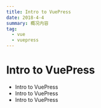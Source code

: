 ```yaml
---
title: Intro to VuePress
date: 2018-4-4
summary: 概况内容
tag: 
  - vue
  - vuepress
---
```


# Intro to VuePress

- Intro to VuePress
- Intro to VuePress
- Intro to VuePress
